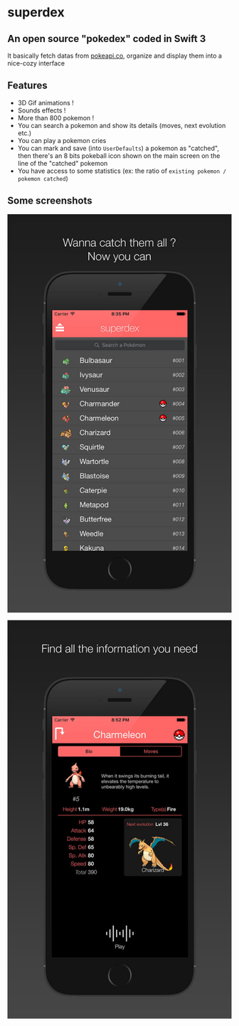 # superdex

## An open source "pokedex" coded in Swift 3

It basically fetch datas from [pokeapi.co](https://www.pokeapi.co), organize and display them into a nice-cozy interface

## Features

- 3D Gif animations !
- Sounds effects !
- More than 800 pokemon !
- You can search a pokemon and show its details (moves, next evolution etc.)
- You can play a pokemon cries
- You can mark and save (into `UserDefaults`) a pokemon as "catched", then there's an 8 bits pokeball icon shown on the main screen on the line of the "catched" pokemon
- You have access to some statistics (ex: the ratio of `existing pokemon / pokemon catched`)

## Some screenshots

![ ](superdex1.jpeg)

![ ](superdex2.jpeg)
